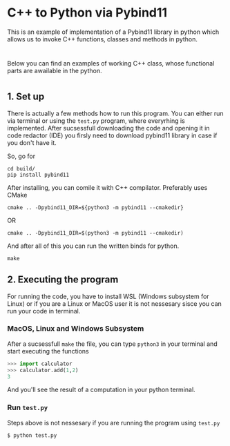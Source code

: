 # C++ to Python via Pybind11

This is an example of implementation of a Pybind11 library in python which allows us to invoke C++ functions, classes and methods in python. 
#
Below you can find an examples of working C++ class, whose functional parts are awailable in the python.
#
## 1. Set up
 There is actually a few methods how to run this program. You can either run via terminal or using the `test.py` program, where everyrhing is implemented. 
After sucsessfull downloading the code and opening it in code redactor (IDE) you firsly need to download pybind11 library in case if you don't have it.

So, go for 
```console
cd build/
pip install pybind11
```

After installing, you can comile it with C++ compilator. Preferably uses CMake
```
cmake .. -Dpybind11_DIR=${python3 -m pybind11 --cmakedir}
```
OR
```console
cmake .. -Dpybind11_DIR=$(python3 -m pybind11 --cmakedir)
```
And after all of this you can run the written binds for python.
```console
make
```


## 2. Executing the program

For running the code, you have to install WSL (Windows subsystem for Linux) or if you are a Linux or MacOS user it is not nessesary sisce you can run your code in terminal.

### MacOS, Linux and Windows Subsystem
  
After a sucsessfull `make` the file, you can type `python3` in your terminal and start executing the functions

```python
>>> import calculator
>>> calculator.add(1,2)
3
```
And you'll see the result of a computation in your python terminal.

### Run `test.py`
Steps above is not nessesary if you are running the program using `test.py` 


```console
$ python test.py
```
